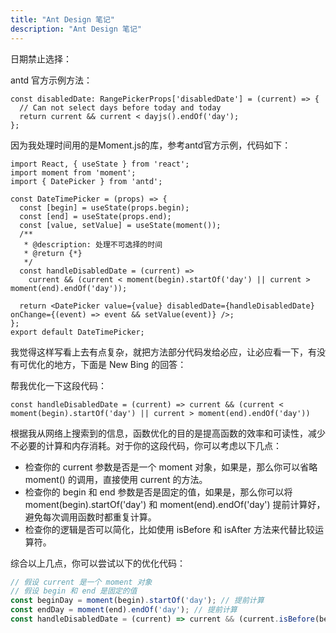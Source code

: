 ```yaml
---
title: "Ant Design 笔记"
description: "Ant Design 笔记"
---
```


日期禁止选择：

antd 官方示例方法：

```
const disabledDate: RangePickerProps['disabledDate'] = (current) => {
  // Can not select days before today and today
  return current && current < dayjs().endOf('day');
};
```

因为我处理时间用的是Moment.js的库，参考antd官方示例，代码如下：

```
import React, { useState } from 'react';
import moment from 'moment';
import { DatePicker } from 'antd';

const DateTimePicker = (props) => {
  const [begin] = useState(props.begin);
  const [end] = useState(props.end);
  const [value, setValue] = useState(moment());
  /**
   * @description: 处理不可选择的时间
   * @return {*}
   */
  const handleDisabledDate = (current) =>
    current && (current < moment(begin).startOf('day') || current > moment(end).endOf('day'));

  return <DatePicker value={value} disabledDate={handleDisabledDate} onChange={(event) => event && setValue(event)} />;
};
export default DateTimePicker;

```

我觉得这样写看上去有点复杂，就把方法部分代码发给必应，让必应看一下，有没有可优化的地方，下面是 New Bing 的回答：

帮我优化一下这段代码：

```
const handleDisabledDate = (current) => current && (current < moment(begin).startOf('day') || current > moment(end).endOf('day'))
```

根据我从网络上搜索到的信息，函数优化的目的是提高函数的效率和可读性，减少不必要的计算和内存消耗。对于你的这段代码，你可以考虑以下几点：

- 检查你的 current 参数是否是一个 moment 对象，如果是，那么你可以省略 moment() 的调用，直接使用 current 的方法。
- 检查你的 begin 和 end 参数是否是固定的值，如果是，那么你可以将 moment(begin).startOf('day') 和 moment(end).endOf('day') 提前计算好，避免每次调用函数时都重复计算。
- 检查你的逻辑是否可以简化，比如使用 isBefore 和 isAfter 方法来代替比较运算符。

综合以上几点，你可以尝试以下的优化代码：

```js
// 假设 current 是一个 moment 对象
// 假设 begin 和 end 是固定的值
const beginDay = moment(begin).startOf('day'); // 提前计算
const endDay = moment(end).endOf('day'); // 提前计算
const handleDisabledDate = (current) => current && (current.isBefore(beginDay) || current.isAfter(endDay)); // 简化逻辑
```

